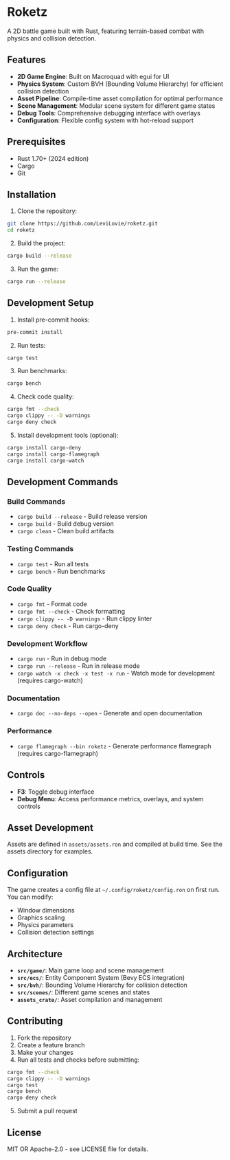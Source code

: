 # Roketz

A 2D battle game built with Rust, featuring terrain-based combat with physics and collision detection.

## Features

- **2D Game Engine**: Built on Macroquad with egui for UI
- **Physics System**: Custom BVH (Bounding Volume Hierarchy) for efficient collision detection
- **Asset Pipeline**: Compile-time asset compilation for optimal performance
- **Scene Management**: Modular scene system for different game states
- **Debug Tools**: Comprehensive debugging interface with overlays
- **Configuration**: Flexible config system with hot-reload support

## Prerequisites

- Rust 1.70+ (2024 edition)
- Cargo
- Git

## Installation

1. Clone the repository:
```bash
git clone https://github.com/LeviLovie/roketz.git
cd roketz
```

2. Build the project:
```bash
cargo build --release
```

3. Run the game:
```bash
cargo run --release
```

## Development Setup

1. Install pre-commit hooks:
```bash
pre-commit install
```

2. Run tests:
```bash
cargo test
```

3. Run benchmarks:
```bash
cargo bench
```

4. Check code quality:
```bash
cargo fmt --check
cargo clippy -- -D warnings
cargo deny check
```

5. Install development tools (optional):
```bash
cargo install cargo-deny
cargo install cargo-flamegraph
cargo install cargo-watch
```

## Development Commands

### Build Commands
- `cargo build --release` - Build release version
- `cargo build` - Build debug version
- `cargo clean` - Clean build artifacts

### Testing Commands
- `cargo test` - Run all tests
- `cargo bench` - Run benchmarks

### Code Quality
- `cargo fmt` - Format code
- `cargo fmt --check` - Check formatting
- `cargo clippy -- -D warnings` - Run clippy linter
- `cargo deny check` - Run cargo-deny

### Development Workflow
- `cargo run` - Run in debug mode
- `cargo run --release` - Run in release mode
- `cargo watch -x check -x test -x run` - Watch mode for development (requires cargo-watch)

### Documentation
- `cargo doc --no-deps --open` - Generate and open documentation

### Performance
- `cargo flamegraph --bin roketz` - Generate performance flamegraph (requires cargo-flamegraph)

## Controls

- **F3**: Toggle debug interface
- **Debug Menu**: Access performance metrics, overlays, and system controls

## Asset Development

Assets are defined in `assets/assets.ron` and compiled at build time. See the assets directory for examples.

## Configuration

The game creates a config file at `~/.config/roketz/config.ron` on first run. You can modify:
- Window dimensions
- Graphics scaling
- Physics parameters
- Collision detection settings

## Architecture

- **`src/game/`**: Main game loop and scene management
- **`src/ecs/`**: Entity Component System (Bevy ECS integration)
- **`src/bvh/`**: Bounding Volume Hierarchy for collision detection
- **`src/scenes/`**: Different game scenes and states
- **`assets_crate/`**: Asset compilation and management

## Contributing

1. Fork the repository
2. Create a feature branch
3. Make your changes
4. Run all tests and checks before submitting:
```bash
cargo fmt --check
cargo clippy -- -D warnings
cargo test
cargo bench
cargo deny check
```
5. Submit a pull request

## License

MIT OR Apache-2.0 - see LICENSE file for details.